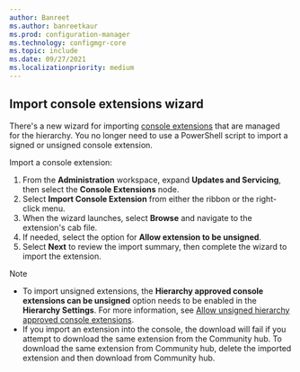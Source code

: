 ```yaml
---
author: Banreet
ms.author: banreetkaur
ms.prod: configuration-manager
ms.technology: configmgr-core
ms.topic: include
ms.date: 09/27/2021
ms.localizationpriority: medium
---
```

## <a name="bkmk_import"></a> Import console extensions wizard
<!--9741121, 9761129-->

There's a new wizard for importing [console extensions](../../../../servers/manage/admin-console-extensions.md) that are managed for the hierarchy. You no longer need to use a PowerShell script to import a signed or unsigned console extension.

Import a console extension:

1. From the **Administration** workspace, expand **Updates and Servicing**, then select the **Console Extensions** node.
1. Select **Import Console Extension** from either the ribbon or the right-click menu.
1. When the wizard launches, select **Browse** and navigate to the extension's cab file.
1. If needed, select the option for **Allow extension to be unsigned**.
1. Select **Next** to review the import summary, then complete the wizard to import the extension.

> [!Note] 
> - To import unsigned extensions, the **Hierarchy approved console extensions can be unsigned** option needs to be enabled in the **Hierarchy Settings**. For more information, see [Allow unsigned hierarchy approved console extensions](../../../../servers/manage/admin-console-extensions.md#bkmk_allow-unsigned).
> - If you import an extension into the console, the download will fail if you attempt to download the same extension from the Community hub. To download the same extension from Community hub, delete the imported extension and then download from Community hub. <!--12375723-->
